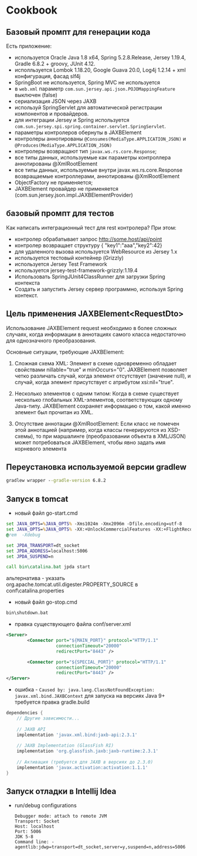 # Cookbook

## Базовый промпт для генерации кода

Есть приложение:
- используется Oracle Java 1.8 x64, Spring 5.2.8.Release, Jersey 1.19.4, Gradle 6.8.2 + groovy, JUnit 4.12.
- исполльзуется Lombok 1.18.20, Google Guava 20.0, Log4j 1.2.14 + xml конфигурация, фасад slf4j
- SpringBoot не используется, Spring MVC не используется
- в `web.xml` параметр `com.sun.jersey.api.json.POJOMappingFeature` выключен (false)
- сериализация JSON через JAXB
- используй SpringServlet для автоматической регистрации компонентов и провайдеров.
- для интеграции Jersey и Spring используется
  `com.sun.jersey.spi.spring.container.servlet.SpringServlet`.
- параметры контролеров обернуты в JAXBElement
- контролеры аннотированы `@Consumes(MediaType.APPLICATION_JSON)`
  и `@Produces(MediaType.APPLICATION_JSON)`
- контролеры возвращают тип `javax.ws.rs.core.Response`;
- все типы данных, используемые как параметры контроллера аннотированы @XmlRootElement
- все типы данных, используемые внутри javax.ws.rs.core.Response возвращаемые контроллерами, аннотированы @XmlRootElement
- ObjectFactory не применяется;
- JAXBElement провайдер не применяется (com.sun.jersey.json.impl.JAXBElementProvider)

## базовый промпт для тестов

Как написать интеграционный тест для rest контролера?
При этом:
- контролер обрабатывает запрос http://some.host/api/point
- контролер возвращает структуру { "key1":"aaa","key2":42}
- для удаленного вызова используется WebResource из Jersey 1.x
- используется тестовый контейнер (Grizzly)
- используется  Jersey Test Framework
- используется jersey-test-framework-grizzly:1.19.4
- Использовать SpringJUnit4ClassRunner для загрузки Spring контекста
- Создать и запустить Jersey сервер программно, используя Spring контекст.

## Цель применения JAXBElement&lt;RequestDto&gt;

Использование JAXBElement<RequestDto> request необходимо в более сложных
случаях, когда информации в аннотациях самого класса недостаточно для
однозначного преобразования.

Основные ситуации, требующие JAXBElement:
1. Сложная схема XML: Элемент в схеме одновременно обладает свойствами
   nillable="true" и minOccurs="0". JAXBElement позволяет четко различать случай,
   когда элемент отсутствует (значение null), и случай, когда элемент присутствует с атрибутом xsi:nil="true".

2. Несколько элементов с одним типом: Когда в схеме существует несколько
   глобальных XML-элементов, соответствующих одному Java-типу. JAXBElement
   сохраняет информацию о том, какой именно элемент был прочитан из XML.

3. Отсутствие аннотации @XmlRootElement: Если класс не помечен этой аннотацией
   (например, когда классы генерируются из XSD-схемы), то при маршалинге (преобразовании
   объекта в XML/JSON) может потребоваться JAXBElement, чтобы явно задать
   имя корневого элемента

## Переустановка используемой версии gradlew

````cmd
gradlew wrapper --gradle-version 6.8.2
````

## Запуск в tomcat

- новый файл go-start.cmd
````bat
set JAVA_OPTS=%JAVA_OPTS% -Xms1024m -Xmx2096m -Dfile.encoding=utf-8
set JAVA_OPTS=%JAVA_OPTS% -XX:+UnlockCommercialFeatures -XX:+FlightRecorder
@rem  -Xdebug

set JPDA_TRANSPORT=dt_socket
set JPDA_ADDRESS=localhost:5006
set JPDA_SUSPEND=n

call bin\catalina.bat jpda start
````
альтернатива - указать org.apache.tomcat.util.digester.PROPERTY_SOURCE в
conf\catalina.properties

- новый файл go-stop.cmd
````bat
bin\shutdown.bat
````

- правка существующего файла
conf/server.xml
````xml
<Server>
        <Connector port="${MAIN_PORT}" protocol="HTTP/1.1"
                   connectionTimeout="20000"
                   redirectPort="8443" />

        <Connector port="${SPECIAL_PORT}" protocol="HTTP/1.1"
                   connectionTimeout="20000"
                   redirectPort="8443" />
</Server>
````

- ошибка - ```Caused by: java.lang.ClassNotFoundException: javax.xml.bind.JAXBContext```
для запуска на версиях Java 9+ требуется правка gradle.build

````groovy
dependencies {
    // Другие зависимости...
    
    // JAXB API
    implementation 'javax.xml.bind:jaxb-api:2.3.1'
    
    // JAXB Implementation (GlassFish RI)
    implementation 'org.glassfish.jaxb:jaxb-runtime:2.3.1'
    
    // Активация (требуется для JAXB в версиях до 2.3.0)
    implementation 'javax.activation:activation:1.1.1'
}
````

## Запуск отладки в Intellij Idea

- run/debug configurations

      Debugger mode: attach to remote JVM
      Transport: Socket
      Host: localhost
      Port: 5006
      JDK 5-8
      Command line: -agentlib:jdwp=transport=dt_socket,server=y,suspend=n,address=5006
